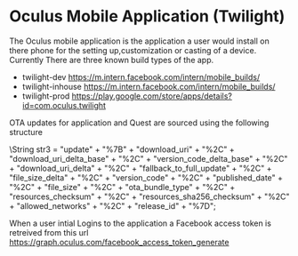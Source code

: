 # Oculus Mobile Application (Twilight)
The Oculus mobile application is the application a user would install on there phone for the setting up,customization or casting of a device. Currently There are three known build types of the app.

- twilight-dev https://m.intern.facebook.com/intern/mobile_builds/
- twilight-inhouse https://m.intern.facebook.com/intern/mobile_builds/
- twilight-prod https://play.google.com/store/apps/details?id=com.oculus.twilight

OTA updates for application and Quest are sourced using the following structure

\String str3 = "update" + "%7B" + "download_uri" + "%2C" + "download_uri_delta_base" + "%2C" + "version_code_delta_base" + "%2C" + "download_uri_delta" + "%2C" + "fallback_to_full_update" + "%2C" + "file_size_delta" + "%2C" + "version_code" + "%2C" + "published_date" + "%2C" + "file_size" + "%2C" + "ota_bundle_type" + "%2C" + "resources_checksum" + "%2C" + "resources_sha256_checksum" + "%2C" + "allowed_networks" + "%2C" + "release_id" + "%7D";

When a user intial Logins to the application a Facebook access token is retreived from this url https://graph.oculus.com/facebook_access_token_generate

